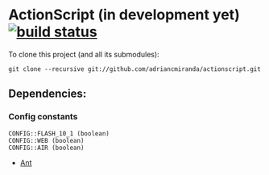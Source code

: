 ActionScript (in development yet) [![build status](https://travis-ci.org/adriancmiranda/actionscript.png?branch=master)](https://travis-ci.org/adriancmiranda/actionscript "build status")
=================================

To clone this project (and all its submodules):

    git clone --recursive git://github.com/adriancmiranda/actionscript.git

## Dependencies:
### Config constants

    CONFIG::FLASH_10_1 (boolean)
    CONFIG::WEB (boolean)
    CONFIG::AIR (boolean)

* [Ant](http://ant.apache.org/bindownload.cgi)
